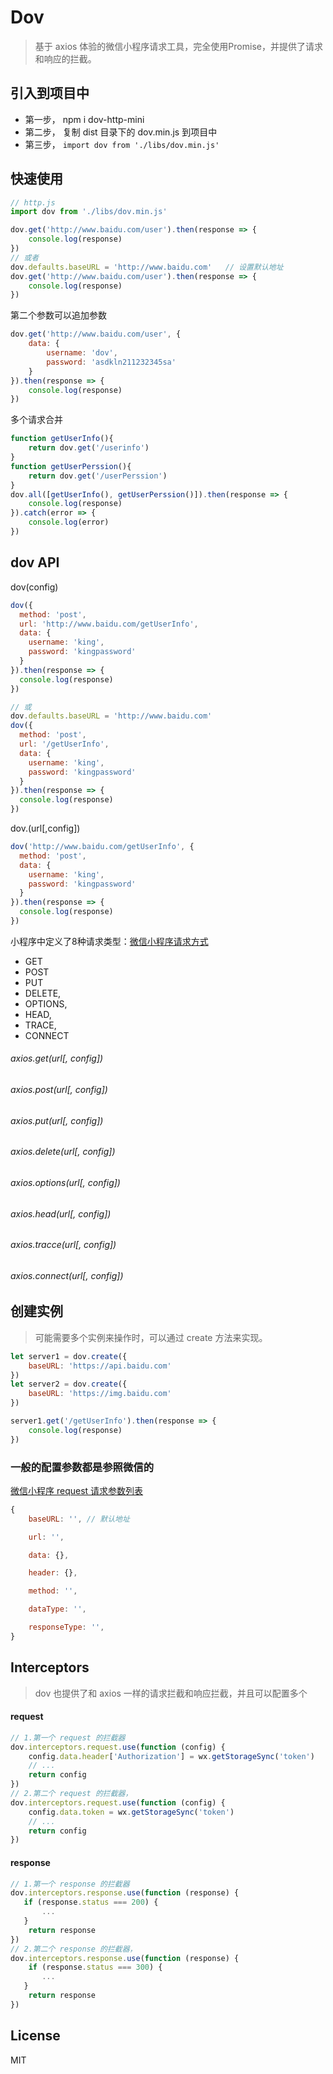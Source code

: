 # Dov

> 基于 axios 体验的微信小程序请求工具，完全使用Promise，并提供了请求和响应的拦截。

## 引入到项目中

- 第一步， npm i dov-http-mini
- 第二步， 复制 dist 目录下的 dov.min.js 到项目中
- 第三步， ` import dov from './libs/dov.min.js' `


## 快速使用

```js
// http.js
import dov from './libs/dov.min.js'

dov.get('http://www.baidu.com/user').then(response => {
    console.log(response)
})
// 或者
dov.defaults.baseURL = 'http://www.baidu.com'   // 设置默认地址
dov.get('http://www.baidu.com/user').then(response => {
    console.log(response)
})
```

第二个参数可以追加参数
```js
dov.get('http://www.baidu.com/user', {
    data: {
        username: 'dov',
        password: 'asdkln211232345sa'
    }
}).then(response => {
    console.log(response)
})
```

多个请求合并
```js
function getUserInfo(){
    return dov.get('/userinfo')
}
function getUserPerssion(){
    return dov.get('/userPerssion')
}
dov.all([getUserInfo(), getUserPerssion()]).then(response => {
    console.log(response)
}).catch(error => {
    console.log(error)
})
```

## dov API

dov(config)
```js
dov({
  method: 'post',
  url: 'http://www.baidu.com/getUserInfo',
  data: {
    username: 'king',
    password: 'kingpassword'
  }
}).then(response => {
  console.log(response)
})

// 或
dov.defaults.baseURL = 'http://www.baidu.com'
dov({
  method: 'post',
  url: '/getUserInfo',
  data: {
    username: 'king',
    password: 'kingpassword'
  }
}).then(response => {
  console.log(response)
})
```
dov.(url[,config])
```js
dov('http://www.baidu.com/getUserInfo', {
  method: 'post',
  data: {
    username: 'king',
    password: 'kingpassword'
  }
}).then(response => {
  console.log(response)
})

```

小程序中定义了8种请求类型：[微信小程序请求方式](https://developers.weixin.qq.com/miniprogram/dev/api/wx.request.html)

- GET
- POST
- PUT
- DELETE,
- OPTIONS,
- HEAD,
- TRACE,
- CONNECT

###### axios.get(url[, config])
###### axios.post(url[, config])
###### axios.put(url[, config])
###### axios.delete(url[, config])
###### axios.options(url[, config])
###### axios.head(url[, config])
###### axios.tracce(url[, config])
###### axios.connect(url[, config])

## 创建实例
> 可能需要多个实例来操作时，可以通过 create 方法来实现。


```js
let server1 = dov.create({
    baseURL: 'https://api.baidu.com'
})
let server2 = dov.create({
    baseURL: 'https://img.baidu.com'
})

server1.get('/getUserInfo').then(response => {
    console.log(response)
})
```

### 一般的配置参数都是参照微信的
[微信小程序 request 请求参数列表](https://developers.weixin.qq.com/miniprogram/dev/api/wx.request.html)

```js
{
    baseURL: '', // 默认地址

    url: '',

    data: {},

    header: {},

    method: '',

    dataType: '',

    responseType: '',
}
```

## Interceptors

> dov 也提供了和 axios 一样的请求拦截和响应拦截，并且可以配置多个

#### request
```js
// 1.第一个 request 的拦截器
dov.interceptors.request.use(function (config) {
    config.data.header['Authorization'] = wx.getStorageSync('token')
    // ...
    return config
})
// 2.第二个 request 的拦截器，
dov.interceptors.request.use(function (config) {
    config.data.token = wx.getStorageSync('token')
    // ...
    return config
})
```


#### response
```js
// 1.第一个 response 的拦截器
dov.interceptors.response.use(function (response) {
   if (response.status === 200) {
       ...
   }
    return response
})
// 2.第二个 response 的拦截器，
dov.interceptors.response.use(function (response) {
    if (response.status === 300) {
       ...
   }
    return response
})
```

## License

MIT
